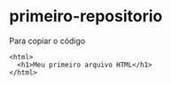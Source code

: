 # primeiro-repositorio

Para copiar o código
```
<html>
  <h1>Meu primeiro arquivo HTML</h1>
</html>
```
